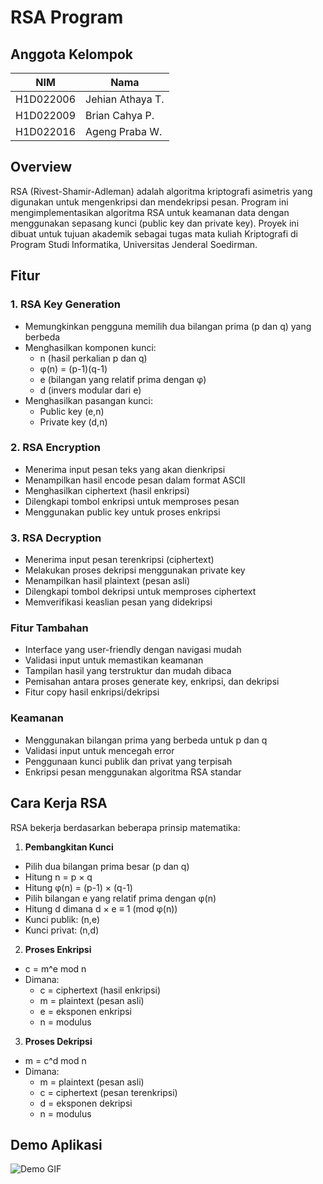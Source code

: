 # RSA Program

## Anggota Kelompok
| NIM | Nama |
|-----|------|
| H1D022006 | Jehian Athaya T. |
| H1D022009 | Brian Cahya P. |
| H1D022016 | Ageng Praba W. |

## Overview
RSA (Rivest-Shamir-Adleman) adalah algoritma kriptografi asimetris yang digunakan untuk mengenkripsi dan mendekripsi pesan. Program ini mengimplementasikan algoritma RSA untuk keamanan data dengan menggunakan sepasang kunci (public key dan private key). Proyek ini dibuat untuk tujuan akademik sebagai tugas mata kuliah Kriptografi di Program Studi Informatika, Universitas Jenderal Soedirman.

## Fitur
### 1. RSA Key Generation
- Memungkinkan pengguna memilih dua bilangan prima (p dan q) yang berbeda
- Menghasilkan komponen kunci:
  - n (hasil perkalian p dan q)
  - φ(n) = (p-1)(q-1)
  - e (bilangan yang relatif prima dengan φ)
  - d (invers modular dari e)
- Menghasilkan pasangan kunci:
  - Public key (e,n)
  - Private key (d,n)

### 2. RSA Encryption
- Menerima input pesan teks yang akan dienkripsi
- Menampilkan hasil encode pesan dalam format ASCII
- Menghasilkan ciphertext (hasil enkripsi)
- Dilengkapi tombol enkripsi untuk memproses pesan
- Menggunakan public key untuk proses enkripsi

### 3. RSA Decryption
- Menerima input pesan terenkripsi (ciphertext)
- Melakukan proses dekripsi menggunakan private key
- Menampilkan hasil plaintext (pesan asli)
- Dilengkapi tombol dekripsi untuk memproses ciphertext
- Memverifikasi keaslian pesan yang didekripsi

### Fitur Tambahan
- Interface yang user-friendly dengan navigasi mudah
- Validasi input untuk memastikan keamanan
- Tampilan hasil yang terstruktur dan mudah dibaca
- Pemisahan antara proses generate key, enkripsi, dan dekripsi
- Fitur copy hasil enkripsi/dekripsi

### Keamanan
- Menggunakan bilangan prima yang berbeda untuk p dan q
- Validasi input untuk mencegah error
- Penggunaan kunci publik dan privat yang terpisah
- Enkripsi pesan menggunakan algoritma RSA standar

## Cara Kerja RSA

RSA bekerja berdasarkan beberapa prinsip matematika:

1. **Pembangkitan Kunci**
  * Pilih dua bilangan prima besar (p dan q)
  * Hitung n = p × q 
  * Hitung φ(n) = (p-1) × (q-1)
  * Pilih bilangan e yang relatif prima dengan φ(n)
  * Hitung d dimana d × e ≡ 1 (mod φ(n))
  * Kunci publik: (n,e)
  * Kunci privat: (n,d)

2. **Proses Enkripsi**
  * c = m^e mod n
  * Dimana:
     * c = ciphertext (hasil enkripsi)
     * m = plaintext (pesan asli) 
     * e = eksponen enkripsi
     * n = modulus

3. **Proses Dekripsi**
  * m = c^d mod n
  * Dimana:
     * m = plaintext (pesan asli)
     * c = ciphertext (pesan terenkripsi)
     * d = eksponen dekripsi 
     * n = modulus

## Demo Aplikasi
![Demo GIF](demo.gif)
